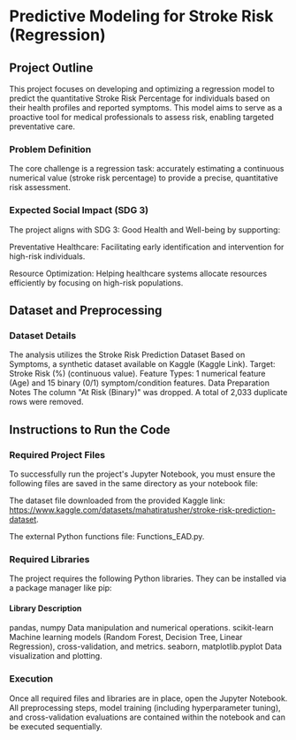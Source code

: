 <h1>Predictive Modeling for Stroke Risk (Regression)</h1> 

<h2>Project Outline</h2>

This project focuses on developing and optimizing a regression model to predict the quantitative Stroke Risk Percentage for individuals based on their health profiles and reported symptoms. This model aims to serve as a proactive tool for medical professionals to assess risk, enabling targeted preventative care.

<h3>Problem Definition</h3>

The core challenge is a regression task: accurately estimating a continuous numerical value (stroke risk percentage) to provide a precise, quantitative risk assessment.

<h3>Expected Social Impact (SDG 3)</h3>

The project aligns with SDG 3: Good Health and Well-being by supporting:

Preventative Healthcare: Facilitating early identification and intervention for high-risk individuals.

Resource Optimization: Helping healthcare systems allocate resources efficiently by focusing on high-risk populations.

<h2>Dataset and Preprocessing</h2>

<h3>Dataset Details</h3>
The analysis utilizes the Stroke Risk Prediction Dataset Based on Symptoms, a synthetic dataset available on Kaggle (Kaggle Link).
Target: Stroke Risk (%) (continuous value).
Feature Types: 1 numerical feature (Age) and 15 binary (0/1) symptom/condition features.
Data Preparation Notes
The column "At Risk (Binary)" was dropped.
A total of 2,033 duplicate rows were removed.

<h2>Instructions to Run the Code</h2>

<h3>Required Project Files</h3>

To successfully run the project's Jupyter Notebook, you must ensure the following files are saved in the same directory as your notebook file:

The dataset file downloaded from the provided Kaggle link: https://www.kaggle.com/datasets/mahatiratusher/stroke-risk-prediction-dataset.

The external Python functions file: Functions_EAD.py.

<h3>Required Libraries</h3>

The project requires the following Python libraries. They can be installed via a package manager like pip:

<h4>Library	Description</h4>
pandas, numpy	Data manipulation and numerical operations.
scikit-learn	Machine learning models (Random Forest, Decision Tree, Linear Regression), cross-validation, and metrics.
seaborn, matplotlib.pyplot	Data visualization and plotting.

<h3>Execution</h3>

Once all required files and libraries are in place, open the Jupyter Notebook. All preprocessing steps, model training (including hyperparameter tuning), and cross-validation evaluations are contained within the notebook and can be executed sequentially.
